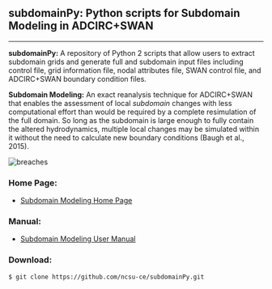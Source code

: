 ## subdomainPy: Python scripts for Subdomain Modeling in ADCIRC+SWAN
----
**subdomainPy:** A repository of Python 2 scripts that allow users to extract subdomain grids and generate full and subdomain input files including control file, grid information file, nodal attributes file, SWAN control file, and ADCIRC+SWAN boundary condition files.

**Subdomain Modeling:** An exact reanalysis technique for ADCIRC+SWAN that enables the assessment of local *subdomain* changes with less computational effort than would be required by a complete resimulation of the full domain. So long as the subdomain is large enough to fully contain the altered hydrodynamics, multiple local changes may be simulated within it without the need to calculate new boundary conditions (Baugh et al., 2015).

![breaches](https://github.com/alperaltuntas/subdomainPy/blob/master/doc/breaches.png)

### Home Page:
- [Subdomain Modeling Home Page](http://www4.ncsu.edu/~jwb/subdomain/)

### Manual:
- [Subdomain Modeling User Manual](https://github.com/alperaltuntas/subdomainPy/blob/master/doc/userManual.pdf)

### Download:
    $ git clone https://github.com/ncsu-ce/subdomainPy.git
